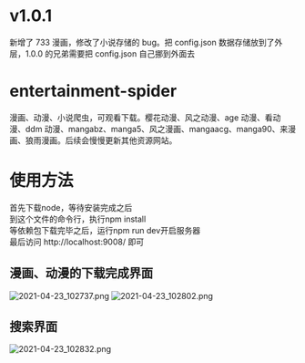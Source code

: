 # v1.0.1

新增了 733 漫画，修改了小说存储的 bug。把 config.json 数据存储放到了外层，1.0.0 的兄弟需要把 config.json 自己挪到外面去

# entertainment-spider

漫画、动漫、小说爬虫，可观看下载。樱花动漫、风之动漫、age 动漫、看动漫、ddm 动漫、mangabz、manga5、风之漫画、mangaacg、manga90、来漫画、狼雨漫画。后续会慢慢更新其他资源网站。

# 使用方法
首先下载node，等待安装完成之后</br>
到这个文件的命令行，执行npm install</br>
等依赖包下载完毕之后，运行npm run dev开启服务器</br>
最后访问 http://localhost:9008/ 即可</br>

## 漫画、动漫的下载完成界面

![2021-04-23_102737.png](https://i.loli.net/2021/04/23/sD5YWvOnSjlCgPo.png)
![2021-04-23_102802.png](https://i.loli.net/2021/04/23/B4q8SUK3wukhVxm.png)

## 搜索界面

![2021-04-23_102832.png](https://i.loli.net/2021/04/23/1OnTQkLemCKEGpU.png)
